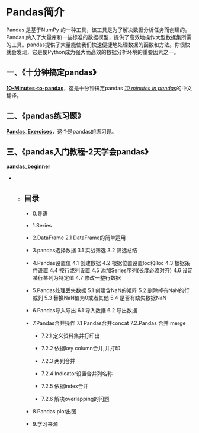 # Pandas简介

Pandas 是基于NumPy 的一种工具，该工具是为了解决数据分析任务而创建的。Pandas 纳入了大量库和一些标准的数据模型，提供了高效地操作大型数据集所需的工具。pandas提供了大量能使我们快速便捷地处理数据的函数和方法。你很快就会发现，它是使Python成为强大而高效的数据分析环境的重要因素之一。



## 一、《十分钟搞定pandas》

**[10-Minutes-to-pandas](1.10-Minutes-to-pandas)**，这是十分钟搞定pandas [*10 minutes in pandas*](http://pandas.pydata.org/pandas-docs/stable/10min.html)的中文翻译。

## 二、《pandas练习题》

**[Pandas_Exercises](2.Pandas_Exercises)**，这个是pandas的练习题。

## 三、《pandas入门教程-2天学会pandas》

**[pandas_beginner](3.pandas_beginner)**

- - ## 目录
    - 0.导语
    - 1.Series
    - 2.DataFrame
    2.1 DataFrame的简单运用

    - 3.pandas选择数据
    3.1 实战筛选
    3.2 筛选总结

    - 4.Pandas设置值
    4.1 创建数据
    4.2 根据位置设置loc和iloc
    4.3 根据条件设置
    4.4 按行或列设置
    4.5 添加Series序列(长度必须对齐)
    4.6 设定某行某列为特定值
    4.7 修改一整行数据

    - 5.Pandas处理丢失数据
    5.1 创建含NaN的矩阵
    5.2 删除掉有NaN的行或列
    5.3 替换NaN值为0或者其他
    5.4 是否有缺失数据NaN

    - 6.Pandas导入导出
    6.1 导入数据
    6.2 导出数据

    - 7.Pandas合并操作
    7.1 Pandas合并concat
    7.2.Pandas 合并 merge
      * 7.2.1 定义资料集并打印出
  
      * 7.2.2 依据key column合并,并打印
  
      * 7.2.3 两列合并
  
      * 7.2.4 Indicator设置合并列名称
  
      * 7.2.5 依据index合并
  
      * 7.2.6 解决overlapping的问题
    - 8.Pandas plot出图
    - 9.学习来源
  
    
  
    
  

